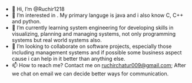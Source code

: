 - 👋 Hi, I’m @Ruchir1218
- 👀 I’m interested in . My primary languge is java and i also know C, C++ and python.
- 🌱 I’m currently learning system engineering for developing skills in visualizing, planning and managing systems, not only programming systems but real world systems also.
- 💞️ I’m looking to collaborate on software projects, especially those including management systems and if possible some business aspect cause i can help in it better than anything else.
- 📫 How to reach me? Contact me on ruchirchatur009@gmail.com; After we chat on email we can decide better ways for communication.

<!---
Ruchir1218/Ruchir1218 is a ✨ special ✨ repository because its `README.md` (this file) appears on your GitHub profile.
You can click the Preview link to take a look at your changes.
--->
